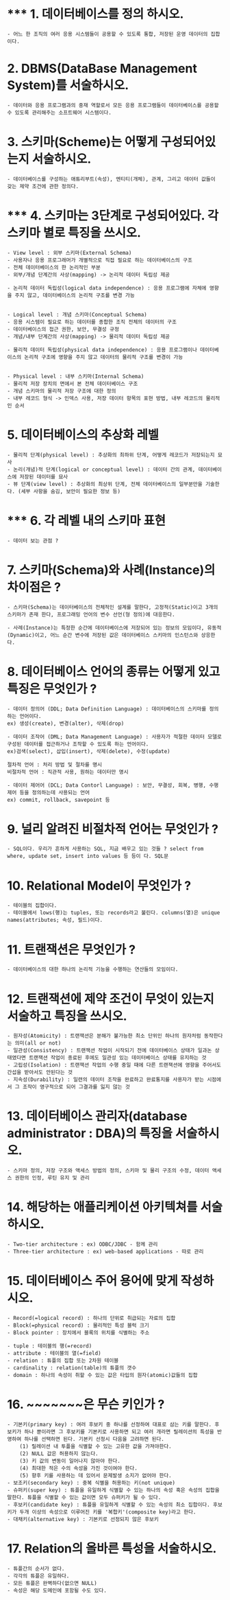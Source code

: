 # *** 1. 데이터베이스를 정의 하시오.
    - 어느 한 조직의 여러 응용 시스템들이 공용할 수 있도록 통합, 저장된 운영 데이터의 집합이다.



# 2. DBMS(DataBase Management System)를 서술하시오.
    - 데이터와 응용 프로그램과의 중재 역할로서 모든 응용 프로그램들이 데이터베이스를 공용할 수 있도록 관리해주는 소프트웨어 시스템이다.



# 3. 스키마(Scheme)는 어떻게 구성되어있는지 서술하시오.
    - 데이터베이스를 구성하는 애튜리부트(속성), 엔티티(개체), 관계, 그리고 데이터 값들이 갖는 제약 조건에 관한 정의다.



# *** 4. 스키마는 3단계로 구성되어있다. 각 스키마 별로 특징을 쓰시오.
    - View level : 외부 스키마(External Schema)
    - 사용자나 응용 프로그래머가 개별적으로 직접 필요로 하는 데이터베이스의 구조
    - 전체 데이터베이스의 한 논리적인 부분
    - 외부/개념 단계간의 사상(mapping) -> 논리적 데이터 독립성 제공

    - 논리적 데이터 독립성(logical data independence) : 응용 프로그램에 자체에 영향을 주지 않고, 데이터베이스의 논리적 구조를 변경 가능


    - Logical level : 개념 스키마(Conceptual Schema)
    - 응용 시스템이 필요로 하는 데이터를 종합한 조직 전체의 데이터의 구조
    - 데이터베이스의 접근 권한, 보안, 무결성 규정
    - 개념/내부 단계간의 사상(mapping) -> 물리적 데이터 독립성 제공

    - 물리적 데이터 독립성(physical data independence) : 응용 프로그램이나 데이터베이스의 논리적 구조에 영향을 주지 않고 데이터의 물리적 구조를 변경이 가능


    - Physical level : 내부 스키마(Internal Schema)
    - 물리적 저장 장치의 면에서 본 전체 데이터베이스 구조
    - 개념 스키마의 물리적 저장 구조에 대한 정의
    - 내부 레코드 형식 -> 인덱스 사용, 저장 데이터 항목의 표현 방법, 내부 레코드의 물리적인 순서



# 5. 데이터베이스의 추상화 레벨
    - 물리적 단계(physical level) : 추상화의 최하위 단계, 어떻게 레코드가 저장되는지 묘사
    - 논리(개념)적 단계(logical or conceptual level) : 데이터 간의 관계, 데이터베이스에 저장된 데이터를 묘사
    - 뷰 단계(view level) : 추상화의 최상위 단계, 전체 데이터베이스의 일부분만을 기술한다. (세부 사항을 숨김, 보안이 필요한 정보 등)



# *** 6. 각 레벨 내의 스키마 표현
    - 데이터 보는 관점 ?



# 7. 스키마(Schema)와 사례(Instance)의 차이점은 ?
    - 스키마(Schema)는 데이터베이스의 전체적인 설계를 말한다, 고정적(Static)이고 3개의 스키마가 존재 한다, 프로그래밍 언어의 변수 선언(형 정의)에 대응한다.

    - 사례(Instance)는 특정한 순간에 데이터베이스에 저장되어 있는 정보의 모임이다, 유동적(Dynamic)이고, 어느 순간 변수에 저장된 값은 데이터베이스 스키마의 인스턴스와 상응한다.



# 8. 데이터베이스 언어의 종류는 어떻게 있고 특징은 무엇인가 ?
    - 데이터 정의어 (DDL; Data Definition Language) : 데이터베이스의 스키마를 정의하는 언어이다.
    ex) 생성(create), 변경(alter), 삭제(drop)

    - 데이터 조작어 (DML; Data Management Language) : 사용자가 적절한 데이터 모델로 구성된 데이터를 접근하거나 조작할 수 있도록 하는 언어이다.
    ex)검색(select), 삽입(insert), 삭제(delete), 수정(update)

    절차적 언어 : 처리 방법 및 절차를 명시
    비절차적 언어 : 직관적 사용, 원하는 데이터만 명시

    - 데이터 제어어 (DCL; Data Contorl Language) : 보안, 무결성, 회복, 병행, 수행 제어 등을 정의하는데 사용되는 언어
    ex) commit, rollback, savepoint 등



# 9. 널리 알려진 비절차적 언어는 무엇인가 ?
    - SQL이다. 우리가 흔하게 사용하는 SQL, 지금 배우고 있는 것들 ? select from where, update set, insert into values 등 등이 다. SQL문



# 10. Relational Model이 무엇인가 ?
    - 테이블의 집합이다.
    - 테이블에서 lows(행)는 tuples, 또는 records라고 불린다. columns(열)은 unique names(attributes; 속성, 필드)이다.



# 11. 트랜잭션은 무엇인가 ?
    - 데이터베이스의 대한 하나의 논리적 기능을 수행하는 연산들의 모임이다.



# 12. 트랜잭션에 제약 조건이 무엇이 있는지 서술하고 특징을 쓰시오.
    - 원자성(Atomicity) : 트랜잭션은 분해가 불가능한 최소 단위인 하나의 원자처럼 동작한다는 의미(all or not)
    - 일관성(Consistency) : 트랜잭션 작업이 시작되기 전에 데이터베이스 상태가 일과논 상태였다면 트랜잭션 작업이 종료된 후에도 일관성 있는 데이터베이스 상태를 유지하는 것
    - 고립성(Isolation) : 트랜잭션 작업의 수행 중일 때에 다른 트랜잭션에 영향을 주어서도 간섭을 받아서도 안된다는 것
    - 지속성(Durability) : 일련의 데이터 조작을 완료하고 완료통지를 사용자가 받는 시점에서 그 조작이 영구적으로 되어 그결과를 잃지 않는 것



# 13. 데이터베이스 관리자(database administrator : DBA)의 특징을 서술하시오.
    - 스키마 정의, 저장 구조와 액세스 방법의 정의, 스키마 및 물리 구조의 수정, 데이터 액세스 권한의 인정, 루틴 유지 및 관리



# 14. 해당하는 애플리케이션 아키텍쳐를 서술하시오.
    - Two-tier architecture : ex) ODBC/JDBC - 함께 관리
    - Three-tier architecture : ex) web-based applications - 따로 관리



# 15. 데이터베이스 주어 용어에 맞게 작성하시오.
    - Record(=logical record) : 하나의 단위로 취급되는 자료의 집합
    - Block(=physical record) : 물리적인 특성 블럭 크기
    - Block pointer : 장치에서 블록의 위치를 식별하는 주소
    
    - tuple : 테이블의 행(=record)
    - attribute : 테이블의 열(=field)
    - relation : 튜플의 집합 또는 2차원 테이블
    - cardinality : relation(table)의 튜플의 갯수
    - domain : 하나의 속성이 취할 수 있는 값은 타입의 원자(atomic)값들의 집합


# 16. ~~~~~~~은 무슨 키인가 ?
    - 기본키(primary key) : 여러 후보키 중 하나를 선정하여 대표로 삼는 키를 말한다. 후보키가 하나 뿐이라면 그 후보키를 기본키로 사용하면 되고 여러 개라면 릴레이션의 특성을 반영하여 하나를 선택하면 된다. 기본키 선정시 다음을 고려하면 된다.
        (1)	릴레이션 내 투플을 식별할 수 있는 고유한 값을 가져야한다.
        (2)	NULL 값은 허용하지 않는다.
        (3)	키 값의 변동이 일어나지 않아야 한다.
        (4)	최대한 적은 수의 속성을 가진 것이여야 한다.
        (5)	향후 키를 사용하는 데 있어서 문제발생 소지가 없어야 한다.
    - 보조키(secondary key) : 중복 식별을 허용하는 키(not unique)
    - 슈퍼키(super key) : 튜플을 유일하게 식별할 수 있는 하나의 속성 혹은 속성의 집합을 말한다. 튜플을 식별할 수 있는 값이면 모두 슈퍼키가 될 수 있다.
    - 후보키(candidate key) : 튜플을 유일하게 식별할 수 있는 속성의 최소 집합이다. 후보키가 두개 이상의 속성으로 이루어진 키를 '복합키'(composite key)라고 한다.
    - 대채키(alternative key) : 기본키로 선정되지 않은 후보키

# 17. Relation의 올바른 특성을 서술하시오.
    - 튜플간의 순서가 없다.
    - 각각의 튜플은 유일하다.
    - 모든 튜플은 완벽하다(없으면 NULL)
    - 속성은 해당 도메인에 포함될 수도 있다.